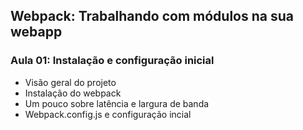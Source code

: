 ## Webpack: Trabalhando com módulos na sua webapp

### Aula 01: Instalação e configuração inicial

- Visão geral do projeto
- Instalação do webpack
- Um pouco sobre latência e largura de banda
- Webpack.config.js e configuração incial